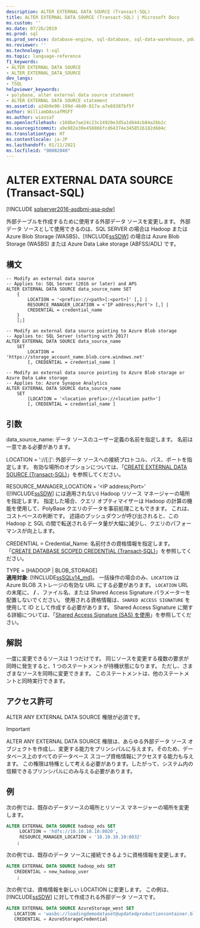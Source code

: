 ```yaml
---
description: ALTER EXTERNAL DATA SOURCE (Transact-SQL)
title: ALTER EXTERNAL DATA SOURCE (Transact-SQL) | Microsoft Docs
ms.custom: ''
ms.date: 07/26/2019
ms.prod: sql
ms.prod_service: database-engine, sql-database, sql-data-warehouse, pdw
ms.reviewer: ''
ms.technology: t-sql
ms.topic: language-reference
f1_keywords:
- ALTER EXTERNAL DATA SOURCE
- ALTER_EXTERNAL_DATA_SOURCE
dev_langs:
- TSQL
helpviewer_keywords:
- polybase, alter external data source statement
- ALTER EXTERNAL DATA SOURCE statement
ms.assetid: a34b9e90-199d-46d0-817a-a7e69387bf5f
author: WilliamDAssafMSFT
ms.author: wiassaf
ms.openlocfilehash: c168be7ae24c23c24920e3d5a1d844cb84a2bb2c
ms.sourcegitcommit: a9e982e30e458866fcd64374e3458516182d604c
ms.translationtype: HT
ms.contentlocale: ja-JP
ms.lasthandoff: 01/11/2021
ms.locfileid: "98082840"
---
```

# <a name="alter-external-data-source-transact-sql"></a>ALTER EXTERNAL DATA SOURCE (Transact-SQL)
[!INCLUDE [sqlserver2016-asdbmi-asa-pdw](../../includes/applies-to-version/sqlserver2016-asdbmi-asa-pdw.md)]

  外部テーブルを作成するために使用する外部データ ソースを変更します。 外部データ ソースとして使用できるのは、SQL SERVER の場合は Hadoop または Azure Blob Storage (WASBS)、[!INCLUDE[ssSDW](../../includes/sssdwfull-md.md)] の場合は Azure Blob Storage (WASBS) または Azure Data Lake storage (ABFSS/ADL) です。 

## <a name="syntax"></a>構文  

```syntaxsql
-- Modify an external data source
-- Applies to: SQL Server (2016 or later) and APS
ALTER EXTERNAL DATA SOURCE data_source_name SET
    {   
        LOCATION = '<prefix>://<path>[:<port>]' [,] |
        RESOURCE_MANAGER_LOCATION = <'IP address;Port'> [,] |
        CREDENTIAL = credential_name
    }  
    [;]  

-- Modify an external data source pointing to Azure Blob storage
-- Applies to: SQL Server (starting with 2017)
ALTER EXTERNAL DATA SOURCE data_source_name
    SET
        LOCATION = 'https://storage_account_name.blob.core.windows.net'
        [, CREDENTIAL = credential_name ] 

-- Modify an external data source pointing to Azure Blob storage or Azure Data Lake storage
-- Applies to: Azure Synapse Analytics
ALTER EXTERNAL DATA SOURCE data_source_name
    SET
        [LOCATION = '<location prefix>://<location path>']
        [, CREDENTIAL = credential_name ] 
```

## <a name="arguments"></a>引数  
 data_source_name: データ ソースのユーザー定義の名前を指定します。 名前は一意である必要があります。

 LOCATION = '<prefix>://<path>[:<port>]': 外部データ ソースへの接続プロトコル、パス、ポートを指定します。 有効な場所のオプションについては、「[CREATE EXTERNAL DATA SOURCE &#40;Transact-SQL&#41;](create-external-data-source-transact-sql.md#location--prefixpathport)」を参照してください。

 RESOURCE_MANAGER_LOCATION = '\<IP address;Port>' ([!INCLUDE[ssSDW](../../includes/sssdwfull-md.md)] には適用されない) Hadoop リソース マネージャーの場所を指定します。 指定した場合、クエリ オプティマイザーは Hadoop の計算の機能を使用して、PolyBase クエリのデータを事前処理こともできます。 これは、コストベースの判断です。 述語のプッシュダウンが呼び出されると、この Hadoop と SQL の間で転送されるデータ量が大幅に減少し、クエリのパフォーマンスが向上します。

 CREDENTIAL = Credential_Name: 名前付きの資格情報を指定します。 「[CREATE DATABASE SCOPED CREDENTIAL &#40;Transact-SQL&#41;](../../t-sql/statements/create-database-scoped-credential-transact-sql.md)」を参照してください。

TYPE = [HADOOP | BLOB_STORAGE]   
**適用対象**: [!INCLUDE[ssSQLv14_md](../../includes/sssqlv14-md.md)]。
一括操作の場合のみ、`LOCATION` は Azure BLOB ストレージの有効な URL にする必要があります。 `LOCATION` URL の末尾に、 **/** 、ファイル名、または Shared Access Signature パラメーターを配置しないでください。
使用される資格情報は、`SHARED ACCESS SIGNATURE` を使用して ID として作成する必要があります。 Shared Access Signature に関する詳細については、「[Shared Access Signature (SAS) を使用](/azure/storage/storage-dotnet-shared-access-signature-part-1)」を参照してください。

  

## <a name="remarks"></a>解説
 一度に変更できるソースは 1 つだけです。 同じソースを変更する複数の要求が同時に発生すると、1 つのステートメントが待機状態になります。 ただし、さまざまなソースを同時に変更できます。 このステートメントは、他のステートメントと同時実行できます。

## <a name="permissions"></a>アクセス許可  
 ALTER ANY EXTERNAL DATA SOURCE 権限が必須です。
 > [!IMPORTANT]  
 > ALTER ANY EXTERNAL DATA SOURCE 権限は、あらゆる外部データ ソース オブジェクトを作成し、変更する能力をプリンシパルに与えます。そのため、データベース上のすべてのデータベース スコープ資格情報にアクセスする能力も与えます。 この権限は特権として考える必要があります。したがって、システム内の信頼できるプリンシパルにのみ与える必要があります。


## <a name="examples"></a>例  
 次の例では、既存のデータソースの場所とリソース マネージャーの場所を変更します。

```sql  
ALTER EXTERNAL DATA SOURCE hadoop_eds SET
     LOCATION = 'hdfs://10.10.10.10:8020',
     RESOURCE_MANAGER_LOCATION = '10.10.10.10:8032'
    ;
```

 次の例では、既存のデータ ソースに接続できるように資格情報を変更します。

```sql 
ALTER EXTERNAL DATA SOURCE hadoop_eds SET
   CREDENTIAL = new_hadoop_user
    ;
```
 次の例では、資格情報を新しい LOCATION に変更します。 この例は、[!INCLUDE[ssSDW](../../includes/sssdwfull-md.md)] に対して作成される外部データ ソースです。 

```sql  
ALTER EXTERNAL DATA SOURCE AzureStorage_west SET
   LOCATION = 'wasbs://loadingdemodataset@updatedproductioncontainer.blob.core.windows.net',
   CREDENTIAL = AzureStorageCredential
```